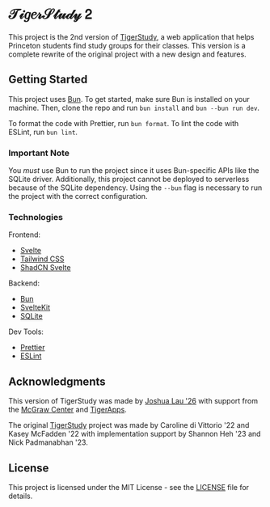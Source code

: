 # 𝒯𝒾𝑔𝑒𝓇𝒮𝓉𝓊𝒹𝓎 𝟤

This project is the 2nd version of [TigerStudy](https://study.tigerapps.org), a web application that helps Princeton students find study groups for their classes. This version is a complete rewrite of the original project with a new design and features.

## Getting Started

This project uses [Bun](https://bun.sh/). To get started, make sure Bun is installed on your machine. Then, clone the repo and run `bun install` and `bun --bun run dev`.

To format the code with Prettier, run `bun format`. To lint the code with ESLint, run `bun lint`.

### Important Note

You _must_ use Bun to run the project since it uses Bun-specific APIs like the SQLite driver. Additionally, this project cannot be deployed to serverless because of the SQLite dependency. Using the `--bun` flag is necessary to run the project with the correct configuration.

### Technologies

Frontend:

-   [Svelte](https://svelte.dev/)
-   [Tailwind CSS](https://tailwindcss.com/)
-   [ShadCN Svelte](https://www.shadcn-svelte.com/)

Backend:

-   [Bun](https://bun.sh/)
-   [SvelteKit](https://kit.svelte.dev/)
-   [SQLite](https://www.sqlite.org/index.html)

Dev Tools:

-   [Prettier](https://prettier.io/)
-   [ESLint](https://eslint.org/)

## Acknowledgments

This version of TigerStudy was made by [Joshua Lau '26](https://github.com/joshuamotoaki) with support from the [McGraw Center](https://mcgraw.princeton.edu/) and [TigerApps](https://tigerapps.org/).

The original [TigerStudy](https://github.com/TigerAppsOrg/TigerStudy) project was made by Caroline di Vittorio '22 and Kasey McFadden '22 with implementation support by Shannon Heh '23 and Nick Padmanabhan '23.

## License

This project is licensed under the MIT License - see the [LICENSE](LICENSE) file for details.
